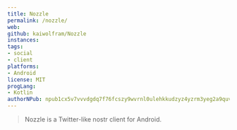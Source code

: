 ```yaml
---
title: Nozzle
permalink: /nozzle/
web: 
github: kaiwolfram/Nozzle
instances:
tags:
- social
- client
platforms:
- Android
license: MIT
progLang:
- Kotlin 
authorNPub: npub1cx5v7vvvdgdq7f76fcszy9wvrnl0ulehkkudzyz4yzrm3yeg2a9quvjyrg
---
```


> Nozzle is a Twitter-like nostr client for Android.

